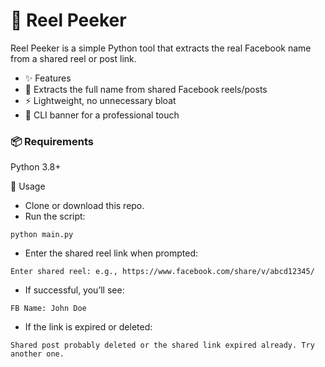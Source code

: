 # 🎥 Reel Peeker

Reel Peeker is a simple Python tool that extracts the real Facebook name from a shared reel or post link.

- ✨ Features
- 🔎 Extracts the full name from shared Facebook reels/posts
- ⚡ Lightweight, no unnecessary bloat
- 🎨 CLI banner for a professional touch

### 📦 Requirements

Python 3.8+

🚀 Usage

- Clone or download this repo.
- Run the script:

```
python main.py
```

- Enter the shared reel link when prompted:

```
Enter shared reel: e.g., https://www.facebook.com/share/v/abcd12345/
```

- If successful, you’ll see:

```
FB Name: John Doe
```

- If the link is expired or deleted:

```
Shared post probably deleted or the shared link expired already. Try another one.
```
